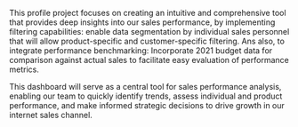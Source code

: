 This profile project focuses on creating an intuitive and comprehensive tool that provides deep insights into our sales performance, by implementing filtering capabilities:
enable data segmentation by individual sales personnel that will allow product-specific and customer-specific filtering. Ans also, to integrate performance benchmarking:
Incorporate 2021 budget data for comparison against actual sales to facilitate easy evaluation of performance metrics.

This dashboard will serve as a central tool for sales performance analysis, enabling our team to quickly identify trends, assess individual and product performance, and make informed strategic decisions to drive growth in our internet sales channel.
